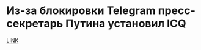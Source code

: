 # Из-за блокировки Telegram пресс-секретарь Путина установил ICQ



[LINK](https://varlamov.ru/2877312.html)
